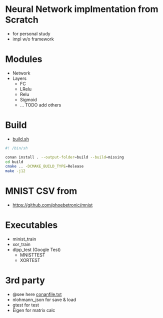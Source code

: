 # Neural Network implmentation from Scratch

- for personal study
- impl w/o framework

# Modules
- Network
- Layers
  - FC
  - LRelu
  - Relu
  - Sigmoid
  - ... TODO add others

# Build
- [build.sh](build.sh)
```sh
#! /bin/sh

conan install . --output-folder=build --build=missing
cd build
cmake .. -DCMAKE_BUILD_TYPE=Release
make -j12
```

# MNIST CSV from
* https://github.com/phoebetronic/mnist

# Executables
- minist_train
- xor_train
- dlpp_test (Google Test)
  - MNISTTEST
  - XORTEST

# 3rd party
- @see here [conanfile.txt](conanfile.txt)
- nlohmann_json for save & load
- gtest for test
- Eigen for matrix calc